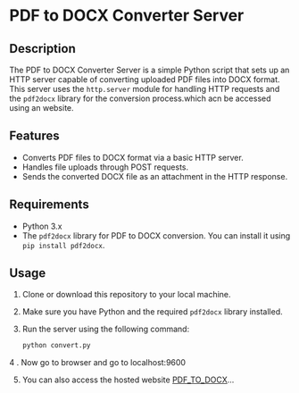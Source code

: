 # PDF to DOCX Converter Server

## Description
The PDF to DOCX Converter Server is a simple Python script that sets up an HTTP server capable of converting uploaded PDF files into DOCX format. This server uses the `http.server` module for handling HTTP requests and the `pdf2docx` library for the conversion process.which acn be accessed using an website.

## Features
- Converts PDF files to DOCX format via a basic HTTP server.
- Handles file uploads through POST requests.
- Sends the converted DOCX file as an attachment in the HTTP response.

## Requirements
- Python 3.x
- The `pdf2docx` library for PDF to DOCX conversion. You can install it using `pip install pdf2docx`.

## Usage
1. Clone or download this repository to your local machine.

2. Make sure you have Python and the required `pdf2docx` library installed.

3. Run the server using the following command:
   ```bash
   python convert.py
4 . Now go to browser and go to localhost:9600

5. You can also access the hosted website [PDF_TO_DOCX](https://pdf-ti5h.onrender.com/)...

